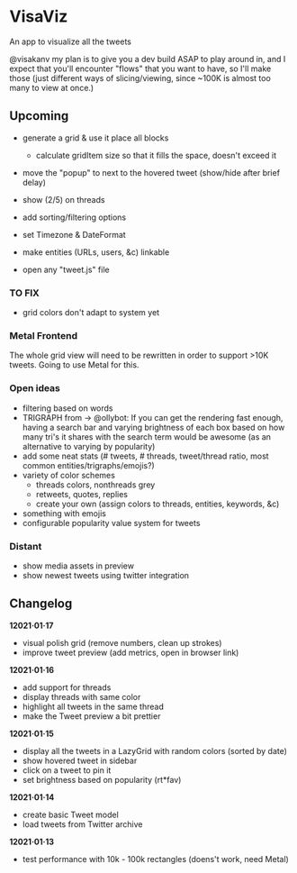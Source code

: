 # VisaViz
An app to visualize all the tweets


@visakanv my plan is to give you a dev build ASAP to play around in, and I expect that you'll encounter "flows" that you want to have, so I'll make those
 (just different ways of slicing/viewing, since ~100K is almost too many to view at once.)


## Upcoming

- generate a grid & use it place all blocks
	- calculate gridItem size so that it fills the space, doesn't exceed it
- move the "popup" to next to the hovered tweet (show/hide after brief delay)
- show (2/5) on threads
- add sorting/filtering options

- set Timezone & DateFormat
- make entities (URLs, users, &c) linkable

- open any "tweet.js" file

### TO FIX
- grid colors don't adapt to system yet

### Metal Frontend

The whole grid view will need to be rewritten in order to support >10K tweets.
Going to use Metal for this.


### Open ideas
- filtering based on words
- TRIGRAPH from → @ollybot: If you can get the rendering fast enough, having a search bar and varying brightness of each box based on how many tri's it shares with the search term would be awesome (as an alternative to varying by popularity)
- add some neat stats (# tweets, # threads, tweet/thread ratio, most common entities/trigraphs/emojis?)
- variety of color schemes
	- threads colors, nonthreads grey
	- retweets, quotes, replies
	- create your own (assign colors to threads, entities, keywords, &c)
- something with emojis
- configurable popularity value system for tweets

### Distant

- show media assets in preview
- show newest tweets using twitter integration

## Changelog

**12021·01·17**
- visual polish grid (remove numbers, clean up strokes)
- improve tweet preview (add metrics, open in browser link)

**12021·01·16**
- add support for threads
- display threads with same color
- highlight all tweets in the same thread
- make the Tweet preview a bit prettier

**12021·01·15**
- display all the tweets in a LazyGrid with random colors (sorted by date)
- show hovered tweet in sidebar
- click on a tweet to pin it
- set brightness based on popularity (rt*fav)

**12021·01·14**
- create basic Tweet model
- load tweets from Twitter archive

**12021·01·13**
- test performance with 10k - 100k rectangles (doens't work, need Metal)
